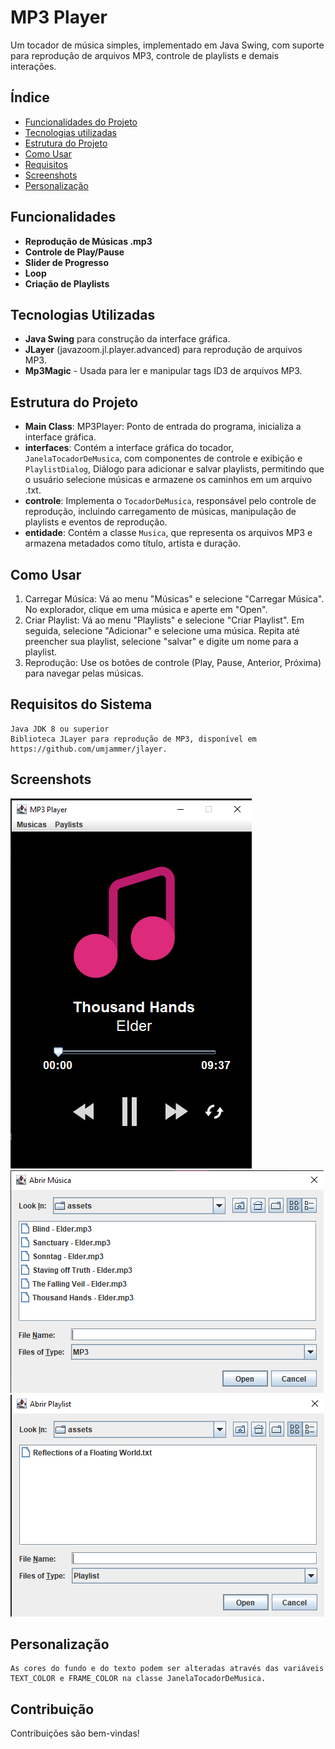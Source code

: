 # MP3 Player

Um tocador de música simples, implementado em Java Swing, com suporte para reprodução de arquivos MP3, controle de playlists e demais interações.

## Índice
- <a href="#funcionalidades">Funcionalidades do Projeto</a>
- <a href="#tecnologias-utilizadas">Tecnologias utilizadas</a>
- <a href="#estrutura-do-projeto">Estrutura do Projeto</a>
- <a href="#como-usar">Como Usar</a>
- <a href="#requisitos-do-sistema">Requisitos</a>
- <a href="#screenshots">Screenshots</a>
- <a href="#personalização">Personalização</a>

## Funcionalidades
- **Reprodução de  Músicas .mp3**
- **Controle de Play/Pause**
- **Slider de Progresso**
- **Loop**
- **Criação de Playlists**

## Tecnologias Utilizadas
- **Java Swing** para construção da interface gráfica.
- **JLayer** (javazoom.jl.player.advanced) para reprodução de arquivos MP3.
- **Mp3Magic** - Usada para ler e manipular tags ID3 de arquivos MP3.

## Estrutura do Projeto
- **Main Class**: MP3Player: Ponto de entrada do programa, inicializa a interface gráfica.
- **interfaces**: Contém a interface gráfica do tocador, `JanelaTocadorDeMusica`, com componentes de controle e exibição e `PlaylistDialog`, Diálogo para adicionar e salvar playlists, permitindo que o usuário selecione músicas e armazene os caminhos em um arquivo .txt.
- **controle**: Implementa o `TocadorDeMusica`, responsável pelo controle de reprodução, incluindo carregamento de músicas, manipulação de playlists e eventos de reprodução.
- **entidade**: Contém a classe `Musica`, que representa os arquivos MP3 e armazena metadados como título, artista e duração.

## Como Usar
1. Carregar Música: Vá ao menu "Músicas" e selecione "Carregar Música". No explorador, clique em uma música e aperte em "Open".
2. Criar Playlist: Vá ao menu "Playlists" e selecione "Criar Playlist". Em seguida, selecione "Adicionar" e selecione uma música. Repita até preencher sua playlist, selecione "salvar" e digite um nome para a playlist. 
3. Reprodução: Use os botões de controle (Play, Pause, Anterior, Próxima) para navegar pelas músicas.

## Requisitos do Sistema

    Java JDK 8 ou superior
    Biblioteca JLayer para reprodução de MP3, disponível em https://github.com/umjammer/jlayer.

## Screenshots
<img title="Tela Inicial" src="src/assets/ss1.png">
<img title="Carregar Músicas" src="src/assets/ss2.png">
<img title="Carregar Playlists" src="src/assets/ss3.png">

## Personalização
    As cores do fundo e do texto podem ser alteradas através das variáveis TEXT_COLOR e FRAME_COLOR na classe JanelaTocadorDeMusica.

## Contribuição

Contribuições são bem-vindas!